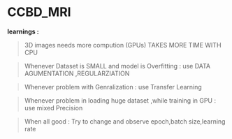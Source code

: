 # CCBD_MRI

**learnings :**
>3D images needs more compution (GPUs) TAKES MORE TIME WITH CPU</br>

>Whenever Dataset is SMALL and model is Overfitting : use DATA AGUMENTATION ,REGULARZIATION

>Whenever problem with Genralization : use Transfer Learning

>Whenever problem in loading huge dataset ,while training in GPU : use mixed Precision

>When all good : Try to change and observe epoch,batch size,learning rate
